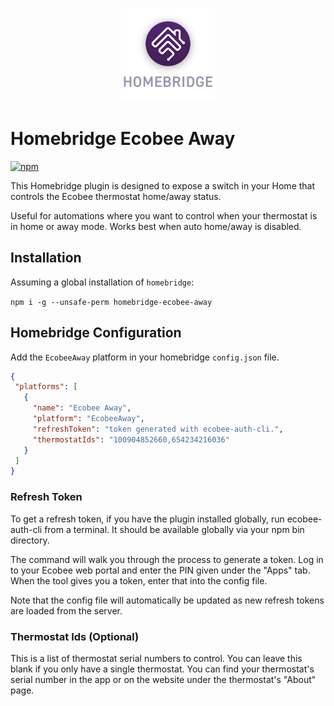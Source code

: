 
<p align="center">

<img src="https://github.com/homebridge/branding/raw/master/logos/homebridge-wordmark-logo-vertical.png" width="150">

</p>


# Homebridge Ecobee Away
[![npm](https://img.shields.io/npm/v/homebridge-ecobee-away.svg)](https://www.npmjs.com/package/homebridge-ecobee-away)

This Homebridge plugin is designed to expose a switch in your Home that controls the Ecobee thermostat home/away status.

Useful for automations where you want to control when your thermostat is in home or away mode. Works best when auto home/away is disabled.

## Installation

Assuming a global installation of `homebridge`:

`npm i -g --unsafe-perm homebridge-ecobee-away`

## Homebridge Configuration

Add the `EcobeeAway` platform in your homebridge `config.json` file.

 ```json
{
  "platforms": [
    {
      "name": "Ecobee Away",
      "platform": "EcobeeAway",
      "refreshToken": "token generated with ecobee-auth-cli.",
      "thermostatIds": "100904852660,654234216036"
    }
  ]
}
```

### Refresh Token

To get a refresh token, if you have the plugin installed globally, run ecobee-auth-cli from a terminal. It should be available globally via your npm bin directory.

The command will walk you through the process to generate a token. Log in to your Ecobee web portal and enter the PIN given under the "Apps" tab. When the tool gives you a token, enter that into the config file.

Note that the config file will automatically be updated as new refresh tokens are loaded from the server.

### Thermostat Ids (Optional)

This is a list of thermostat serial numbers to control. You can leave this blank if you only have a single thermostat. You can find your thermostat's serial number in the app or on the website under the thermostat's "About" page.
